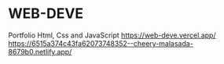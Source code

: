 # WEB-DEVE
Portfolio Html, Css and JavaScript
https://web-deve.vercel.app/
https://6515a374c43fa62073748352--cheery-malasada-8679b0.netlify.app/
